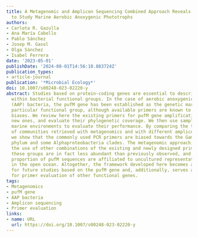 ```yaml
---
title: A Metagenomic and Amplicon Sequencing Combined Approach Reveals the Best Primers
  to Study Marine Aerobic Anoxygenic Phototrophs
authors:
- Carlota R. Gazulla
- Ana María Cabello
- Pablo Sánchez
- Josep M. Gasol
- Olga Sánchez
- Isabel Ferrera
date: '2023-05-01'
publishDate: '2024-08-01T14:56:10.883724Z'
publication_types:
- article-journal
publication: '*Microbial Ecology*'
doi: 10.1007/s00248-023-02220-y
abstract: Studies based on protein-coding genes are essential to describe the diversity
  within bacterial functional groups. In the case of aerobic anoxygenic phototrophic
  (AAP) bacteria, the pufM gene has been established as the genetic marker for this
  particular functional group, although available primers are known to have amplification
  biases. We review here the existing primers for pufM gene amplification, design
  new ones, and evaluate their phylogenetic coverage. We then use samples from contrasting
  marine environments to evaluate their performance. By comparing the taxonomic composition
  of communities retrieved with metagenomics and with different amplicon approaches,
  we show that the commonly used PCR primers are biased towards the Gammaproteobacteria
  phylum and some Alphaproteobacteria clades. The metagenomic approach, as well as
  the use of other combinations of the existing and newly designed primers, show that
  these groups are in fact less abundant than previously observed, and that a great
  proportion of pufM sequences are affiliated to uncultured representatives, particularly
  in the open ocean. Altogether, the framework developed here becomes a better alternative
  for future studies based on the pufM gene and, additionally, serves as a reference
  for primer evaluation of other functional genes.
tags:
- Metagenomics
- pufM gene
- AAP bacteria
- Amplicon sequencing
- Primer evaluation
links:
- name: URL
  url: https://doi.org/10.1007/s00248-023-02220-y
---
```

